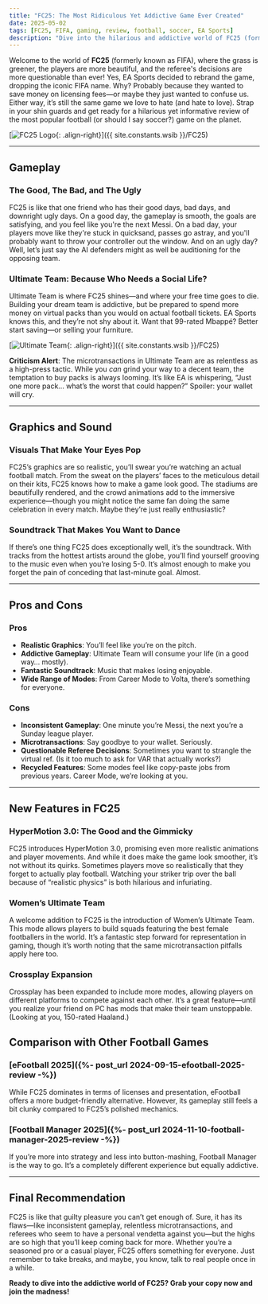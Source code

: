 ```yaml
---
title: "FC25: The Most Ridiculous Yet Addictive Game Ever Created"
date: 2025-05-02
tags: [FC25, FIFA, gaming, review, football, soccer, EA Sports]
description: "Dive into the hilarious and addictive world of FC25 (formerly FIFA). Explore its gameplay, graphics, pros, cons, and why it’s the ultimate guilty pleasure for gamers."
---
```


Welcome to the world of **FC25** (formerly known as FIFA), where the grass is greener, the players are more beautiful, and the referee's decisions are more questionable than ever! Yes, EA Sports decided to rebrand the game, dropping the iconic FIFA name. Why? Probably because they wanted to save money on licensing fees—or maybe they just wanted to confuse us. Either way, it’s still the same game we love to hate (and hate to love). Strap in your shin guards and get ready for a hilarious yet informative review of the most popular football (or should I say soccer?) game on the planet.

[![FC25 Logo](https://i.imgur.com/aHm1goAm.jpeg){: .align-right}]({{ site.constants.wsib }}/FC25)

---

## Gameplay

### The Good, The Bad, and The Ugly

FC25 is like that one friend who has their good days, bad days, and downright ugly days. On a good day, the gameplay is smooth, the goals are satisfying, and you feel like you're the next Messi. On a bad day, your players move like they're stuck in quicksand, passes go astray, and you'll probably want to throw your controller out the window. And on an ugly day? Well, let’s just say the AI defenders might as well be auditioning for the opposing team.

### Ultimate Team: Because Who Needs a Social Life?

Ultimate Team is where FC25 shines—and where your free time goes to die. Building your dream team is addictive, but be prepared to spend more money on virtual packs than you would on actual football tickets. EA Sports knows this, and they’re not shy about it. Want that 99-rated Mbappé? Better start saving—or selling your furniture.

[![Ultimate Team](https://i.imgur.com/EIEb9WGm.jpeg){: .align-right}]({{ site.constants.wsib }}/FC25)

**Criticism Alert**: The microtransactions in Ultimate Team are as relentless as a high-press tactic. While you *can* grind your way to a decent team, the temptation to buy packs is always looming. It’s like EA is whispering, “Just one more pack… what’s the worst that could happen?” Spoiler: your wallet will cry.

---

## Graphics and Sound

### Visuals That Make Your Eyes Pop

FC25’s graphics are so realistic, you’ll swear you’re watching an actual football match. From the sweat on the players’ faces to the meticulous detail on their kits, FC25 knows how to make a game look good. The stadiums are beautifully rendered, and the crowd animations add to the immersive experience—though you might notice the same fan doing the same celebration in every match. Maybe they’re just really enthusiastic?

### Soundtrack That Makes You Want to Dance

If there’s one thing FC25 does exceptionally well, it’s the soundtrack. With tracks from the hottest artists around the globe, you’ll find yourself grooving to the music even when you’re losing 5-0. It’s almost enough to make you forget the pain of conceding that last-minute goal. Almost.

---

## Pros and Cons

### Pros

- **Realistic Graphics**: You’ll feel like you’re on the pitch.
- **Addictive Gameplay**: Ultimate Team will consume your life (in a good way… mostly).
- **Fantastic Soundtrack**: Music that makes losing enjoyable.
- **Wide Range of Modes**: From Career Mode to Volta, there’s something for everyone.

### Cons

- **Inconsistent Gameplay**: One minute you’re Messi, the next you’re a Sunday league player.
- **Microtransactions**: Say goodbye to your wallet. Seriously.
- **Questionable Referee Decisions**: Sometimes you want to strangle the virtual ref. (Is it too much to ask for VAR that actually works?)
- **Recycled Features**: Some modes feel like copy-paste jobs from previous years. Career Mode, we’re looking at you.

---

## New Features in FC25

### HyperMotion 3.0: The Good and the Gimmicky

FC25 introduces HyperMotion 3.0, promising even more realistic animations and player movements. And while it does make the game look smoother, it’s not without its quirks. Sometimes players move so realistically that they forget to actually play football. Watching your striker trip over the ball because of “realistic physics” is both hilarious and infuriating.

### Women’s Ultimate Team

A welcome addition to FC25 is the introduction of Women’s Ultimate Team. This mode allows players to build squads featuring the best female footballers in the world. It’s a fantastic step forward for representation in gaming, though it’s worth noting that the same microtransaction pitfalls apply here too.

### Crossplay Expansion

Crossplay has been expanded to include more modes, allowing players on different platforms to compete against each other. It’s a great feature—until you realize your friend on PC has mods that make their team unstoppable. (Looking at you, 150-rated Haaland.)

## Comparison with Other Football Games

### [eFootball 2025]({%- post_url 2024-09-15-efootball-2025-review -%})
While FC25 dominates in terms of licenses and presentation, eFootball offers a more budget-friendly alternative. However, its gameplay still feels a bit clunky compared to FC25’s polished mechanics.

### [Football Manager 2025]({%- post_url 2024-11-10-football-manager-2025-review -%})
If you’re more into strategy and less into button-mashing, Football Manager is the way to go. It’s a completely different experience but equally addictive.

---

## Final Recommendation

FC25 is like that guilty pleasure you can’t get enough of. Sure, it has its flaws—like inconsistent gameplay, relentless microtransactions, and referees who seem to have a personal vendetta against you—but the highs are so high that you’ll keep coming back for more. Whether you’re a seasoned pro or a casual player, FC25 offers something for everyone. Just remember to take breaks, and maybe, you know, talk to real people once in a while.

**Ready to dive into the addictive world of FC25? Grab your copy now and join the madness!**
